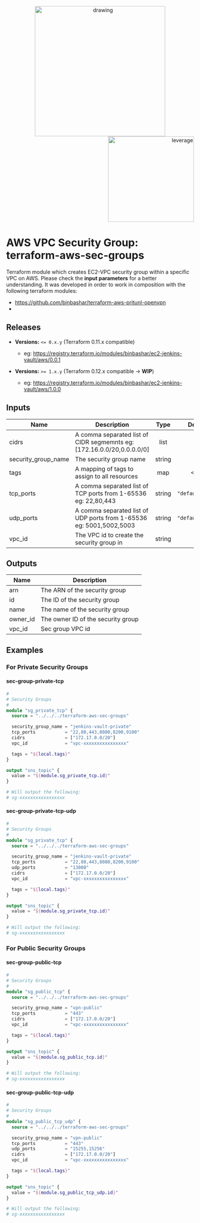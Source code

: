 <div align="center">
    <img src="https://binbashar.github.io/terraform-aws-cost-billing-alarm/figures/binbash.png" alt="drawing" width="350"/>
</div>
<div align="right">
  <img src="https://binbashar.github.io/terraform-aws-cost-billing-alarm/figures/binbash-leverage-terraform.png" alt="leverage" width="230"/>
</div>

# AWS VPC Security Group: terraform-aws-sec-groups

Terraform module which creates EC2-VPC security group within a specific VPC on AWS.
Please check the **input parameters** for a better understanding.
It was developed in order to work in composition with the following terraform modules:
- https://github.com/binbashar/terraform-aws-pritunl-openvpn
-

## Releases
- **Versions:** `<= 0.x.y` (Terraform 0.11.x compatible)
    - eg: https://registry.terraform.io/modules/binbashar/ec2-jenkins-vault/aws/0.0.1

- **Versions:** `>= 1.x.y` (Terraform 0.12.x compatible -> **WIP**)
    - eg: https://registry.terraform.io/modules/binbashar/ec2-jenkins-vault/aws/1.0.0

## Inputs

| Name | Description | Type | Default | Required |
|------|-------------|:----:|:-----:|:-----:|
| cidrs | A comma separated list of CIDR segmemnts eg: [172.16.0.0/20,0.0.0.0/0] | list | n/a | yes |
| security\_group\_name | The security group name | string | n/a | yes |
| tags | A mapping of tags to assign to all resources | map | `<map>` | no |
| tcp\_ports | A comma separated list of TCP ports from 1-65536 eg: 22,80,443 | string | `"default_null"` | no |
| udp\_ports | A comma separated list of UDP ports from 1-65536 eg: 5001,5002,5003 | string | `"default_null"` | no |
| vpc\_id | The VPC id to create the security group in | string | n/a | yes |

## Outputs

| Name | Description |
|------|-------------|
| arn | The ARN of the security group |
| id | The ID of the security group |
| name | The name of the security group |
| owner\_id | The owner ID of the security group |
| vpc\_id | Sec group VPC id |


## Examples

### For Private Security Groups
#### sec-group-private-tcp
```terraform
#
# Security Groups
#
module "sg_private_tcp" {
  source = "../../../terraform-aws-sec-groups"

  security_group_name = "jenkins-vault-private"
  tcp_ports           = "22,80,443,8080,8200,9100"
  cidrs               = ["172.17.0.0/20"]
  vpc_id              = "vpc-xxxxxxxxxxxxxxxx"

  tags = "${local.tags}"
}

output "sns_topic" {
  value = "${module.sg_private_tcp.id}"
}

# Will output the following:
# sg-xxxxxxxxxxxxxxxxx
```

#### sec-group-private-tcp-udp
``` terraform
#
# Security Groups
#
module "sg_private_tcp" {
  source = "../../../terraform-aws-sec-groups"

  security_group_name = "jenkins-vault-private"
  tcp_ports           = "22,80,443,8080,8200,9100"
  udp_ports           = "13000"
  cidrs               = ["172.17.0.0/20"]
  vpc_id              = "vpc-xxxxxxxxxxxxxxxx"

  tags = "${local.tags}"
}

output "sns_topic" {
  value = "${module.sg_private_tcp.id}"
}

# Will output the following:
# sg-xxxxxxxxxxxxxxxxx
```

### For Public Security Groups
#### sec-group-public-tcp
```terraform
#
# Security Groups
#
module "sg_public_tcp" {
  source = "../../../terraform-aws-sec-groups"

  security_group_name = "vpn-public"
  tcp_ports           = "443"
  cidrs               = ["172.17.0.0/20"]
  vpc_id              = "vpc-xxxxxxxxxxxxxxxx"

  tags = "${local.tags}"
}

output "sns_topic" {
  value = "${module.sg_public_tcp.id}"
}

# Will output the following:
# sg-xxxxxxxxxxxxxxxxx
```

#### sec-group-public-tcp-udp
``` terraform
#
# Security Groups
#
module "sg_public_tcp_udp" {
  source = "../../../terraform-aws-sec-groups"

  security_group_name = "vpn-public"
  tcp_ports           = "443"
  udp_ports           = "15255,15256"
  cidrs               = ["172.17.0.0/20"]
  vpc_id              = "vpc-xxxxxxxxxxxxxxxx"

  tags = "${local.tags}"
}

output "sns_topic" {
  value = "${module.sg_public_tcp_udp.id}"
}

# Will output the following:
# sg-xxxxxxxxxxxxxxxxx
```
